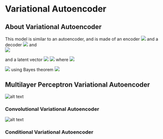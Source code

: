 # Variational Autoencoder



## About Variational Autoencoder

This model is similar to an autoencoder, and is made of an encoder <img src="https://render.githubusercontent.com/render/math?math=\mathcal{Q}: \mathcal{D} \mapsto \mathcal{Z}"> and a decoder <img src="https://render.githubusercontent.com/render/math?math=\mathcal{P}: \mathcal{Z} \mapsto \mathcal{D}"> and  
<img src="https://render.githubusercontent.com/render/math?math=\forall x \in \mathcal{D},  x \sim \mathcal{P} \circ \mathcal{Q} (x)"> 

and a latent vector <img src="https://render.githubusercontent.com/render/math?math=z">
<img src="https://render.githubusercontent.com/render/math?math=\mathcal{Q}">  where  <img src="https://render.githubusercontent.com/render/math?math=\forall x \in \mathcal{D}, \exists z \in \mathcal{z} / \mathcal{Q} (x) = z">

<img src="https://render.githubusercontent.com/render/math?math=\mathcal{P}_\theta (x) = \int_{\mathcal{Z}} \mathcal{P}_{\theta}(x,z) "> using Bayes theorem <img src="https://render.githubusercontent.com/render/math?math=\mathcal{P}_\theta (x) = \int_{\mathcal{Z}} \mathcal{P}_{\theta}(x | z)\mathcal{P}(z)=\int_{\mathcal{Z}} \mathcal{P}_{\theta}(z | x)\mathcal{P}(x)">



## Multilayer Perceptron Variational Autoencoder

![alt text](https://github.com/nakmuayFarang/start-with-MNIST/blob/master/img/vae-mlp.jpg)


### Convolutional Variational Autoencoder
![alt text](https://github.com/nakmuayFarang/start-with-MNIST/blob/master/img/vae_cnn.jpg)


### Conditional Variational Autoencoder

